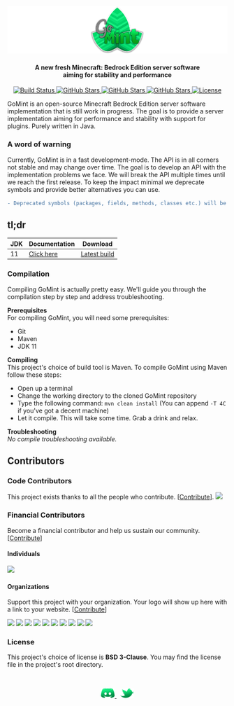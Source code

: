 ![GoMint](.github/ASSETS/logo_optimized.png)

<h4 align="center">A new fresh Minecraft: Bedrock Edition server software<br>aiming for stability and performance</h4>
<p align="center">
  
  <!-- BUILD BADGE -->
  <a href="https://github.com/GoMint/GoMint/actions?query=workflow%3A%22Java+CI%22">
    <img alt="Build Status" src="https://github.com/GoMint/GoMint/workflows/Java%20CI/badge.svg">
  </a>
  <!-- STAR BADGE -->
  <a href="https://github.com/GoMint/GoMint/stargazers">
    <img alt="GitHub Stars" src="https://img.shields.io/github/stars/GoMint/GoMint.svg">
  </a>
  <!-- ISSUES BADGE -->
  <a href="https://github.com/GoMint/GoMint/issues">
    <img alt="GitHub Stars" src="https://img.shields.io/github/issues/GoMint/GoMint.svg">
  </a>
  <!-- VERSION BADGE -->
  <a href="https://github.com/GoMint/GoMint">
    <img alt="GitHub Stars" src="https://img.shields.io/badge/version-1.0.5-green.svg">
  </a>
  <!-- LICENSE BADGE -->
  <a href="https://opensource.org/licenses/BSD-3-Clause">
    <img alt="License" src="https://img.shields.io/badge/License-BSD%203--Clause-blue.svg">
  </a>

</p>

GoMint is an open-source Minecraft Bedrock Edition server software implementation that is still work in progress. The goal is to provide a server implementation aiming for performance and stability with support for plugins. Purely written in Java.

### A word of warning
Currently, GoMint is in a fast development-mode. The API is in all corners not stable and may change over time. The goal is to develop an API with the implementation problems we face. We will break the API multiple times until we reach the first release. To keep the impact minimal we deprecate symbols and provide better alternatives you can use.

```diff
- Deprecated symbols (packages, fields, methods, classes etc.) will be deleted after two weeks of deprecation
```

## tl;dr
| JDK  | Documentation                        | Download                                                   |
| ---- | ------------------------------------ | ---------------------------------------------------------- |
| 11  | [Click here](http://docs.gomint.io) | [Latest build](https://circleci.com/gh/GoMint) |

### Compilation
Compiling GoMint is actually pretty easy. We'll guide you through the compilation step by step and address troubleshooting.

**Prerequisites**<br>
For compiling GoMint, you will need some prerequisites:
- Git
- Maven
- JDK 11
 
**Compiling**<br>
This project's choice of build tool is Maven. To compile GoMint using Maven follow these steps:
- Open up a terminal
- Change the working directory to the cloned GoMint repository
- Type the following command: `mvn clean install` (You can append `-T 4C` if you've got a decent machine)
- Let it compile. This will take some time. Grab a drink and relax.

**Troubleshooting**<br>
_No compile troubleshooting available._

## Contributors

### Code Contributors

This project exists thanks to all the people who contribute. [[Contribute](CONTRIBUTING.md)].
<a href="https://github.com/GoMint/GoMint/graphs/contributors"><img src="https://opencollective.com/GoMint/contributors.svg?width=890&button=false" /></a>

### Financial Contributors

Become a financial contributor and help us sustain our community. [[Contribute](https://opencollective.com/GoMint/contribute)]

#### Individuals

<a href="https://opencollective.com/GoMint"><img src="https://opencollective.com/GoMint/individuals.svg?width=890"></a>

#### Organizations

Support this project with your organization. Your logo will show up here with a link to your website. [[Contribute](https://opencollective.com/GoMint/contribute)]

<a href="https://opencollective.com/GoMint/organization/0/website"><img src="https://opencollective.com/GoMint/organization/0/avatar.svg"></a>
<a href="https://opencollective.com/GoMint/organization/1/website"><img src="https://opencollective.com/GoMint/organization/1/avatar.svg"></a>
<a href="https://opencollective.com/GoMint/organization/2/website"><img src="https://opencollective.com/GoMint/organization/2/avatar.svg"></a>
<a href="https://opencollective.com/GoMint/organization/3/website"><img src="https://opencollective.com/GoMint/organization/3/avatar.svg"></a>
<a href="https://opencollective.com/GoMint/organization/4/website"><img src="https://opencollective.com/GoMint/organization/4/avatar.svg"></a>
<a href="https://opencollective.com/GoMint/organization/5/website"><img src="https://opencollective.com/GoMint/organization/5/avatar.svg"></a>
<a href="https://opencollective.com/GoMint/organization/6/website"><img src="https://opencollective.com/GoMint/organization/6/avatar.svg"></a>
<a href="https://opencollective.com/GoMint/organization/7/website"><img src="https://opencollective.com/GoMint/organization/7/avatar.svg"></a>
<a href="https://opencollective.com/GoMint/organization/8/website"><img src="https://opencollective.com/GoMint/organization/8/avatar.svg"></a>
<a href="https://opencollective.com/GoMint/organization/9/website"><img src="https://opencollective.com/GoMint/organization/9/avatar.svg"></a>

### License
This project's choice of license is **BSD 3-Clause**. You may find the license file in the project's root directory.

<br>
<p align="center">
  
  <!-- DISCORD -->
  <a href="https://discord.gg/qC4nJVN">
    <img width="32" alt="Discord Logo" src=".github/ASSETS/logo_discord.png">
  </a>
  &nbsp;
  <!-- TWITTER -->
  <a href="https://twitter.com/GomintPe">
    <img width="32" alt="Twitter Logo" src=".github/ASSETS/logo_twitter.png">
  </a>

</p>
